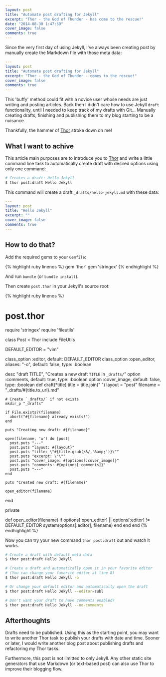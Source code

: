 ```yaml
---
layout: post
title: "Automate post drafting for Jekyll"
excerpt: "Thor - the God of Thunder - has come to the rescue!"
date: "2014-08-30 1:47:59"
cover_image: false
comments: true
---
```


Since the very first day of using Jekyll, I've always been creating post by manually create the Markdown file with those meta data:

```yaml
---
layout: post
title: "Automate post drafting for Jekyll"
excerpt: "Thor - the God of Thunder - comes to the rescue!"
cover_image: false
comments: true
---
```

This 'buffy' method could fit with a novice user whose needs are just writing and posting articles. Back then I didn't care how to use Jekyll `draft` functionality, until I needed to keep track of my drafts with Git... Manually creating drafts, finishing and publishing them to my blog starting to be a nuisance.

Thankfully, the hammer of [Thor](http://whatisthor.com/) stroke down on me!

## What I want to achive

This article main purposes are to introduce you to [Thor](http://whatisthor.com/) and write a little command line task to automatically create draft with desired options using only one command:

```sh
# Creates a draft: Hello Jekyll
$ thor post:draft Hello Jekyll
```

This command will create a draft `_drafts/hello-jekyll.md` with these data:

```yaml
---
layout: post
title: "Hello Jekyll"
excerpt: ""
cover_image: false
comments: true
---
```

## How to do that?

Add the required gems to your `Gemfile`:

{% highlight ruby linenos %}
gem 'thor'
gem 'stringex'
{% endhighlight %}

And run `bundle` (or `bundle install`).

Then create `post.thor` in your Jekyll's source root:

{% highlight ruby linenos %}
# post.thor
require 'stringex'
require 'fileutils'

class Post < Thor
  include FileUtils

  DEFAULT_EDITOR = "vim"

  class_option :editor, default: DEFAULT_EDITOR
  class_option :open_editor, aliases: "-o", default: false, type: :boolean

  desc "draft TITLE", "Creates a new draft `TITLE` in `_drafts/`"
  option :comments, default: true, type: :boolean
  option :cover_image, default: false, type: :boolean
  def draft(*title)
    title = title.join(" ")
    layout = "post"
    filename = "_drafts/#{title.to_url}.md"

    # Create `_drafts/` if not exists
    mkdir_p "_drafts"

    if File.exists?(filename)
      abort("#{filename} already exists!")
    end

    puts "Creating new draft: #{filename}"

    open(filename, 'w') do |post|
      post.puts "---"
      post.puts "layout: #{layout}"
      post.puts "title: \"#{title.gsub(/&/,'&amp;')}\""
      post.puts "excerpt: \"\""
      post.puts "cover_image: #{options[:cover_image]}"
      post.puts "comments: #{options[:comments]}"
      post.puts "---"
    end

    puts "Created new draft: #{filename}"

    open_editor(filename)
  end

  private

  def open_editor(filename)
    if options[:open_editor] || options[:editor] != DEFAULT_EDITOR
      system(options[:editor], filename)
    end
  end
end
{% endhighlight %}

Now you can try your new command `thor post:draft` out and watch it works.

```sh
# Create a draft with default meta data
$ thor post:draft Hello Jekyll

# Create a draft and automatically open it in your favorite editor
# (You can change your favorite editor at line 8)
$ thor post:draft Hello Jekyll -o

# Or change your default editor and automatically open the draft
$ thor post:draft Hello Jekyll --editor=subl

# Don't want your draft to have comments enabled?
$ thor post:draft Hello Jekyll --no-comments
```

## Afterthoughts

Drafts need to be published. Using this as the starting point, you may want to write another Thor task to publish your drafts with date and time. Sooner or later, I would write another blog post about publishing drafts and refactoring my Thor tasks.

Furthermore, this post is not limitted to only Jekyll. Any other static site generators that use Markdown (or text-based post) can also use Thor to improve their blogging flow.
